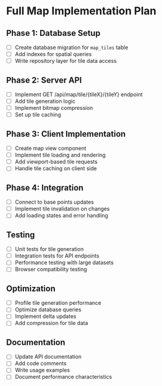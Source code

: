 # Full Map Implementation Plan

## Phase 1: Database Setup
- [ ] Create database migration for `map_tiles` table
- [ ] Add indexes for spatial queries
- [ ] Write repository layer for tile data access

## Phase 2: Server API
- [ ] Implement GET /api/map/tile/{tileX}/{tileY} endpoint
- [ ] Add tile generation logic
- [ ] Implement bitmap compression
- [ ] Set up tile caching

## Phase 3: Client Implementation
- [ ] Create map view component
- [ ] Implement tile loading and rendering
- [ ] Add viewport-based tile requests
- [ ] Handle tile caching on client side

## Phase 4: Integration
- [ ] Connect to base points updates
- [ ] Implement tile invalidation on changes
- [ ] Add loading states and error handling

## Testing
- [ ] Unit tests for tile generation
- [ ] Integration tests for API endpoints
- [ ] Performance testing with large datasets
- [ ] Browser compatibility testing

## Optimization
- [ ] Profile tile generation performance
- [ ] Optimize database queries
- [ ] Implement delta updates
- [ ] Add compression for tile data

## Documentation
- [ ] Update API documentation
- [ ] Add code comments
- [ ] Write usage examples
- [ ] Document performance characteristics
